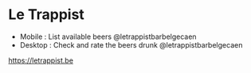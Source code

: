 # Le Trappist

* Mobile : List available beers @letrappistbarbelgecaen
* Desktop : Check and rate the beers drunk @letrappistbarbelgecaen

https://letrappist.be
